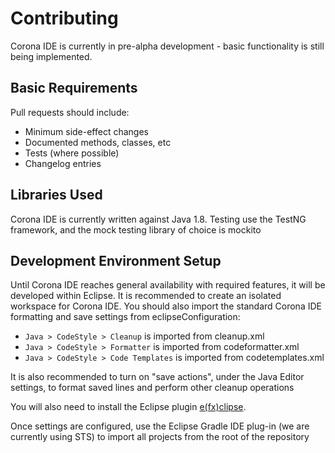 # Contributing

Corona IDE is currently in pre-alpha development - basic functionality is still being implemented.

## Basic Requirements

Pull requests should include:

- Minimum side-effect changes
- Documented methods, classes, etc
- Tests (where possible)
- Changelog entries

## Libraries Used

Corona IDE is currently written against Java 1.8. Testing use the TestNG framework, and the mock testing library of choice is mockito

## Development Environment Setup

Until Corona IDE reaches general availability with required features, it will be developed within Eclipse. It is recommended to create an isolated workspace for Corona IDE. You should also import the standard Corona IDE formatting and save settings from eclipseConfiguration:

- `Java > CodeStyle > Cleanup` is imported from cleanup.xml
- `Java > CodeStyle > Formatter` is imported from codeformatter.xml
- `Java > CodeStyle > Code Templates` is imported from codetemplates.xml

It is also recommended to turn on "save actions", under the Java Editor settings, to format saved lines and perform other cleanup operations

You will also need to install the Eclipse plugin [e(fx)clipse](http://www.eclipse.org/efxclipse/index.html).

Once settings are configured, use the Eclipse Gradle IDE plug-in (we are currently using STS) to import all projects from the root of the repository
